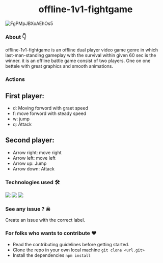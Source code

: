 
<h1 align="center">offline-1v1-fightgame</h1>

![FgPMpJBXoAEhOs5](https://user-images.githubusercontent.com/113896476/198835421-47f2aa39-f477-4601-a59b-e8266af2d269.jpg)


### About 👇
offline-1v1-fightgame is an offline dual player video game genre in which last-man-standing gameplay with the survival within given 60 sec is the winner.
it is an offline battle game consist of two players. One on one bettele with great graphics and smooth animations.


### Actions
## First player:
- d: Moving forword with graet speed
- f: move forword with steady speed
- w: jump
- q: Attack

## Second player:
- Arrow right: move right
- Arrow left: move left
- Arrow up: Jump
- Arrow down: Attack



### Technologies used 🛠
<p align="left"> 
 <img src="https://img.shields.io/badge/html-20232A?style=for-the-badge&logo=react&logoColor=61DAFB"/>
 <img src="https://img.shields.io/badge/JavaScript-323330?style=for-the-badge&logo=javascript&logoColor=F7DF1E">
 <img src="https://img.shields.io/badge/CSS3-1572B6?style=for-the-badge&logo=css3&logoColor=white">
</p>

### See any issue ? ☠
Create an issue with the correct label.

### For folks who wants to contribute ❤
- Read the contributing guidelines before getting started.
- Clone the repo in your own local machine
`git clone <url.git>`
- Install the dependencies
`npm install`

